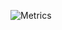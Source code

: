 ![Metrics](https://gist.githubusercontent.com/j-terp/512c674fd54b01f26e2476ab3afa6ceb/raw/e26180fda7a049f2fbbc8e3309811fe3c07e9c26/github-metrics.svg)
